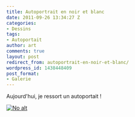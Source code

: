 ```yaml
---
title: Autoportrait en noir et blanc
date: 2011-09-26 13:34:27 Z
categories:
- Dessins
tags:
- Autoportait
author: art
comments: true
layout: post
redirect_from: autoportrait-en-noir-et-blanc/
wordpress_id: 1438448409
post_format:
- Galerie
---
```


Aujourd'hui, je ressort un autoportait !

<a href="https://static.irz.fr/2011/09/Arthur-2003-10-copy.png"><img alt="No alt" data-src="https://static.irz.fr/2011/09/Arthur-2003-10-copy.png" src="https://static.irz.fr/thumb.php?size=<100&crop=0&src=https://static.irz.fr/2011/09/Arthur-2003-10-copy.png" /></a>
